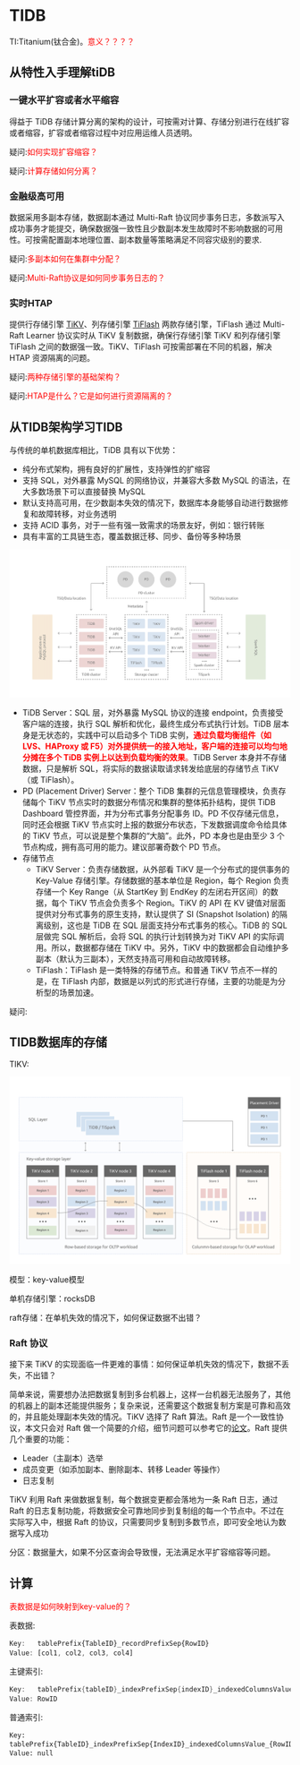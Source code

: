 # TIDB

TI:Titanium(钛合金)。<font color="red">意义？？？？</font>

## 从特性入手理解tiDB

### 一键水平扩容或者水平缩容

得益于 TiDB 存储计算分离的架构的设计，可按需对计算、存储分别进行在线扩容或者缩容，扩容或者缩容过程中对应用运维人员透明。

疑问:<font color="red">如何实现扩容缩容？</font>

疑问:<font color="red">计算存储如何分离？</font>

### 金融级高可用

数据采用多副本存储，数据副本通过 Multi-Raft 协议同步事务日志，多数派写入成功事务才能提交，确保数据强一致性且少数副本发生故障时不影响数据的可用性。可按需配置副本地理位置、副本数量等策略满足不同容灾级别的要求.

疑问:<font color='red'>多副本如何在集群中分配？</font>

疑问:<font color="red">Multi-Raft协议是如何同步事务日志的？</font>

### 实时HTAP

提供行存储引擎 [TiKV](https://docs.pingcap.com/zh/tidb/stable/tikv-overview)、列存储引擎 [TiFlash](https://docs.pingcap.com/zh/tidb/stable/tiflash-overview) 两款存储引擎，TiFlash 通过 Multi-Raft Learner 协议实时从 TiKV 复制数据，确保行存储引擎 TiKV 和列存储引擎 TiFlash 之间的数据强一致。TiKV、TiFlash 可按需部署在不同的机器，解决 HTAP 资源隔离的问题。

疑问:<font color="red">两种存储引擎的基础架构？</font>

疑问:<font color='red'>HTAP是什么？它是如何进行资源隔离的？</font>

##  从TIDB架构学习TIDB

与传统的单机数据库相比，TiDB 具有以下优势：

- 纯分布式架构，拥有良好的扩展性，支持弹性的扩缩容
- 支持 SQL，对外暴露 MySQL 的网络协议，并兼容大多数 MySQL 的语法，在大多数场景下可以直接替换 MySQL
- 默认支持高可用，在少数副本失效的情况下，数据库本身能够自动进行数据修复和故障转移，对业务透明
- 支持 ACID 事务，对于一些有强一致需求的场景友好，例如：银行转账
- 具有丰富的工具链生态，覆盖数据迁移、同步、备份等多种场景

![](TIDB_架构.png
)

- TiDB Server：SQL 层，对外暴露 MySQL 协议的连接 endpoint，负责接受客户端的连接，执行 SQL 解析和优化，最终生成分布式执行计划。TiDB 层本身是无状态的，实践中可以启动多个 TiDB 实例，<font color='red'>**通过负载均衡组件（如 LVS、HAProxy 或 F5）对外提供统一的接入地址，客户端的连接可以均匀地分摊在多个 TiDB 实例上以达到负载均衡的效果**。</font>TiDB Server 本身并不存储数据，只是解析 SQL，将实际的数据读取请求转发给底层的存储节点 TiKV（或 TiFlash）。
- PD (Placement Driver) Server：整个 TiDB 集群的元信息管理模块，负责存储每个 TiKV 节点实时的数据分布情况和集群的整体拓扑结构，提供 TiDB Dashboard 管控界面，并为分布式事务分配事务 ID。PD 不仅存储元信息，同时还会根据 TiKV 节点实时上报的数据分布状态，下发数据调度命令给具体的 TiKV 节点，可以说是整个集群的“大脑”。此外，PD 本身也是由至少 3 个节点构成，拥有高可用的能力。建议部署奇数个 PD 节点。
- 存储节点
  - TiKV Server：负责存储数据，从外部看 TiKV 是一个分布式的提供事务的 Key-Value 存储引擎。存储数据的基本单位是 Region，每个 Region 负责存储一个 Key Range（从 StartKey 到 EndKey 的左闭右开区间）的数据，每个 TiKV 节点会负责多个 Region。TiKV 的 API 在 KV 键值对层面提供对分布式事务的原生支持，默认提供了 SI (Snapshot Isolation) 的隔离级别，这也是 TiDB 在 SQL 层面支持分布式事务的核心。TiDB 的 SQL 层做完 SQL 解析后，会将 SQL 的执行计划转换为对 TiKV API 的实际调用。所以，数据都存储在 TiKV 中。另外，TiKV 中的数据都会自动维护多副本（默认为三副本），天然支持高可用和自动故障转移。
  - TiFlash：TiFlash 是一类特殊的存储节点。和普通 TiKV 节点不一样的是，在 TiFlash 内部，数据是以列式的形式进行存储，主要的功能是为分析型的场景加速。

疑问:

## TIDB数据库的存储

TIKV:

![](tikv.png)

模型：key-value模型

单机存储引擎：rocksDB

raft存储：在单机失效的情况下，如何保证数据不出错？

### Raft 协议

接下来 TiKV 的实现面临一件更难的事情：如何保证单机失效的情况下，数据不丢失，不出错？

简单来说，需要想办法把数据复制到多台机器上，这样一台机器无法服务了，其他的机器上的副本还能提供服务；复杂来说，还需要这个数据复制方案是可靠和高效的，并且能处理副本失效的情况。TiKV 选择了 Raft 算法。Raft 是一个一致性协议，本文只会对 Raft 做一个简要的介绍，细节问题可以参考它的[论文](https://raft.github.io/raft.pdf)。Raft 提供几个重要的功能：

- Leader（主副本）选举
- 成员变更（如添加副本、删除副本、转移 Leader 等操作）
- 日志复制

TiKV 利用 Raft 来做数据复制，每个数据变更都会落地为一条 Raft 日志，通过 Raft 的日志复制功能，将数据安全可靠地同步到复制组的每一个节点中。不过在实际写入中，根据 Raft 的协议，只需要同步复制到多数节点，即可安全地认为数据写入成功

分区：数据量大，如果不分区查询会导致慢，无法满足水平扩容缩容等问题。

## 计算

<font color="red">表数据是如何映射到key-value的？</font>

表数据:

```javascript
Key:   tablePrefix{TableID}_recordPrefixSep{RowID}
Value: [col1, col2, col3, col4]
```

主键索引:

```rust
Key:   tablePrefix{tableID}_indexPrefixSep{indexID}_indexedColumnsValue
Value: RowID
```

普通索引:

```
Key:   tablePrefix{TableID}_indexPrefixSep{IndexID}_indexedColumnsValue_{RowID}
Value: null
```

